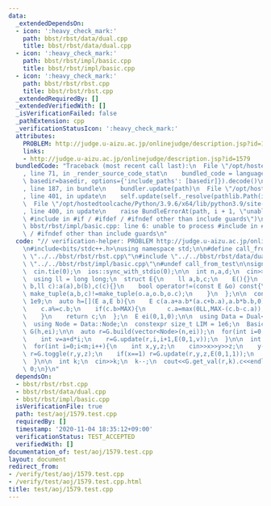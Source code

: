 ```yaml
---
data:
  _extendedDependsOn:
  - icon: ':heavy_check_mark:'
    path: bbst/rbst/data/dual.cpp
    title: bbst/rbst/data/dual.cpp
  - icon: ':heavy_check_mark:'
    path: bbst/rbst/impl/basic.cpp
    title: bbst/rbst/impl/basic.cpp
  - icon: ':heavy_check_mark:'
    path: bbst/rbst/rbst.cpp
    title: bbst/rbst/rbst.cpp
  _extendedRequiredBy: []
  _extendedVerifiedWith: []
  _isVerificationFailed: false
  _pathExtension: cpp
  _verificationStatusIcon: ':heavy_check_mark:'
  attributes:
    PROBLEM: http://judge.u-aizu.ac.jp/onlinejudge/description.jsp?id=1579
    links:
    - http://judge.u-aizu.ac.jp/onlinejudge/description.jsp?id=1579
  bundledCode: "Traceback (most recent call last):\n  File \"/opt/hostedtoolcache/Python/3.9.6/x64/lib/python3.9/site-packages/onlinejudge_verify/documentation/build.py\"\
    , line 71, in _render_source_code_stat\n    bundled_code = language.bundle(stat.path,\
    \ basedir=basedir, options={'include_paths': [basedir]}).decode()\n  File \"/opt/hostedtoolcache/Python/3.9.6/x64/lib/python3.9/site-packages/onlinejudge_verify/languages/cplusplus.py\"\
    , line 187, in bundle\n    bundler.update(path)\n  File \"/opt/hostedtoolcache/Python/3.9.6/x64/lib/python3.9/site-packages/onlinejudge_verify/languages/cplusplus_bundle.py\"\
    , line 401, in update\n    self.update(self._resolve(pathlib.Path(included), included_from=path))\n\
    \  File \"/opt/hostedtoolcache/Python/3.9.6/x64/lib/python3.9/site-packages/onlinejudge_verify/languages/cplusplus_bundle.py\"\
    , line 400, in update\n    raise BundleErrorAt(path, i + 1, \"unable to process\
    \ #include in #if / #ifdef / #ifndef other than include guards\")\nonlinejudge_verify.languages.cplusplus_bundle.BundleErrorAt:\
    \ bbst/rbst/impl/basic.cpp: line 6: unable to process #include in #if / #ifdef\
    \ / #ifndef other than include guards\n"
  code: "// verification-helper: PROBLEM http://judge.u-aizu.ac.jp/onlinejudge/description.jsp?id=1579\n\
    \n#include<bits/stdc++.h>\nusing namespace std;\n\n#define call_from_test\n#include\
    \ \"../../bbst/rbst/rbst.cpp\"\n#include \"../../bbst/rbst/data/dual.cpp\"\n#include\
    \ \"../../bbst/rbst/impl/basic.cpp\"\n#undef call_from_test\n\nsigned main(){\n\
    \  cin.tie(0);\n  ios::sync_with_stdio(0);\n\n  int n,a,d;\n  cin>>n>>a>>d;\n\n\
    \  using ll = long long;\n  struct E{\n    ll a,b,c;\n    E(){}\n    E(ll a,ll\
    \ b,ll c):a(a),b(b),c(c){}\n    bool operator!=(const E &o) const{\n      return\
    \ make_tuple(a,b,c)!=make_tuple(o.a,o.b,o.c);\n    }\n  };\n\n  const ll MAX =\
    \ 1e9;\n  auto h=[](E a,E b){\n    E c(a.a+a.b*(a.c+b.a),a.b*b.b,0);\n    c.c=c.a/c.b+b.c;\n\
    \    c.a%=c.b;\n    if(c.b>MAX){\n      c.a=max(0LL,MAX-(c.b-c.a));\n      c.b=MAX;\n\
    \    }\n    return c;\n  };\n  E ei(0,1,0);\n\n  using Data = Dual<E, decltype(h)>;\n\
    \  using Node = Data::Node;\n  constexpr size_t LIM = 1e6;\n  Basic<Data, LIM>\
    \ G(h,ei);\n\n  auto r=G.build(vector<Node>(n,ei));\n  for(int i=0;i<n;i++){\n\
    \    int v=a+d*i;\n    r=G.update(r,i,i+1,E(0,1,v));\n  }\n\n  int m;\n  cin>>m;\n\
    \  for(int i=0;i<m;i++){\n    int x,y,z;\n    cin>>x>>y>>z;\n    y--;\n    if(x==0)\
    \ r=G.toggle(r,y,z);\n    if(x==1) r=G.update(r,y,z,E(0,1,1));\n    if(x==2) r=G.update(r,y,z,E(0,2,0));\n\
    \  }\n\n  int k;\n  cin>>k;\n  k--;\n  cout<<G.get_val(r,k).c<<endl;\n  return\
    \ 0;\n}\n"
  dependsOn:
  - bbst/rbst/rbst.cpp
  - bbst/rbst/data/dual.cpp
  - bbst/rbst/impl/basic.cpp
  isVerificationFile: true
  path: test/aoj/1579.test.cpp
  requiredBy: []
  timestamp: '2020-11-04 18:35:12+09:00'
  verificationStatus: TEST_ACCEPTED
  verifiedWith: []
documentation_of: test/aoj/1579.test.cpp
layout: document
redirect_from:
- /verify/test/aoj/1579.test.cpp
- /verify/test/aoj/1579.test.cpp.html
title: test/aoj/1579.test.cpp
---
```

